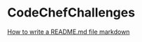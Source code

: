 # CodeChefChallenges

[How to write a README.md file markdown](https://medium.com/@saumya.ranjan/how-to-write-a-readme-md-file-markdown-file-20cb7cbcd6f)
